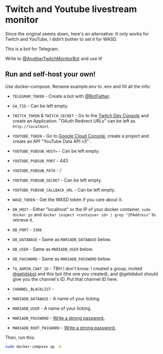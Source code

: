 Twitch and Youtube livestream monitor
=======

Since the original seems down, here's an alternative. It only works for Twitch and YouTube, I didn't bother to set it for WASD.

This is a bot for Telegram.

Write to [@AnotherTwitchMonitorBot](https://t.me/AnotherTwitchMonitorBot) and use it!

Run and self-host your own!
---
Use docker-compose. Rename example.env to .env and fill all the info:

- `TELEGRAM_TOKEN` - Create a bot with [@BotFather](https://t.me/BotFather).
- `GA_TID` - Can be left empty.
- `TWITCH_TOKEN` & `TWITCH_SECRET` - Go to the [Twitch Dev Console](https://dev.twitch.tv/console) and create an Application. "OAuth Redirect URLs" can be left as `http://localhost`.
- `YOUTUBE_TOKEN` - Go to [Google Cloud Console](https://console.cloud.google.com/), create a project and create an API "YouTube Data API v3"	.
- `YOUTUBE_PUBSUB_HOST=` - Can be left empty.
- `YOUTUBE_PUBSUB_PORT` - 443
- `YOUTUBE_PUBSUB_PATH` - /
- `YOUTUBE_PUBSUB_SECRET` - Can be left empty.
- `YOUTUBE_PUBSUB_CALLBACK_URL` - Can be left empty.
- `WASD_TOKEN` - Get the WASD token if you care about it.
- `DB_HOST` - Either "localhost" or the IP of your docker container. `sudo docker ps` and `docker inspect <container id> | grep "IPAddress"` to retrieve it.
- `DB_PORT` - `3306`
- `DB_DATABASE` - Same as `MARIADB_DATABASE` below.
- `DB_USER` - Same as `MARIADB_USER` below.
- `DB_PASSWORD` - Same as `MARIADB_PASSWORD` below.
- `TG_ADMIN_CHAT_ID` - TBH I don't know. I created a group, invited [@getidsbot](https://t.me/getidsbot) and this bot (the one you created), and @getidsbot should give you the channel's ID. Put that channel ID here.
- `CHANNEL_BLACKLIST` - 

- `MARIADB_DATABASE` - A name of your licking.
- `MARIADB_USER` - A name of your licking.
- `MARIADB_PASSWORD` - [Write a strong password.](https://passwordsgenerator.net/)
- `MARIADB_ROOT_PASSWORD` - [Write a strong password.](https://passwordsgenerator.net/)

Then, run this:

```bash
sudo docker-compose up -d
```

